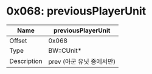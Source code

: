 # 0x068: previousPlayerUnit

| Name | previousPlayerUnit |
| ----| ------------ |
| Offset | 0x068 |
| Type | BW::CUnit* |
| Description | prev (아군 유닛 중에서만) |<br>

